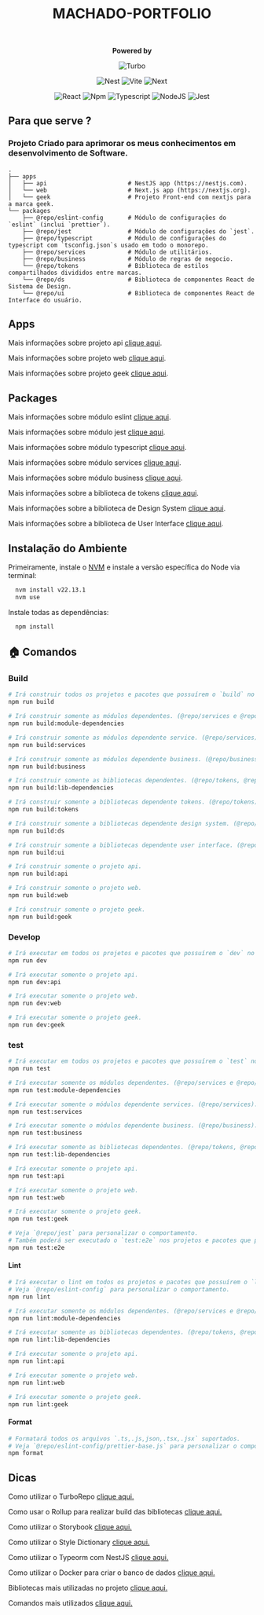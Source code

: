 <div style="text-align: center;">
    <h1>MACHADO-PORTFOLIO</h1>
    <br/>
<p>
    <strong>Powered by</strong>

![Turbo](https://img.shields.io/badge/Turborepo-orangered?style=for-the-badge&logo=turborepo&logoColor=white)

![Nest](https://img.shields.io/badge/-NestJs-ea2845?style=for-the-badge&logo=nestjs&logoColor=white)
![Vite](https://img.shields.io/badge/Vite-646CFF?style=for-the-badge&logo=turborepo&logoColor=white)
![Next](https://img.shields.io/badge/next.js-000000?style=for-the-badge&logo=nextdotjs&logoColor=white)

![React](https://shields.io/badge/react-black?logo=react&style=falt)
![Npm](https://shields.io/badge/npm-gray?logo=npm&style=falt)
![Typescript](https://img.shields.io/badge/typescript-%23323330.svg?style=falt&logo=typescript&logoColor=%233178C6)
![NodeJS](https://img.shields.io/badge/node.js-6DA55F?style=falt&logo=node.js&logoColor=white)
![Jest](https://img.shields.io/badge/jest-C53d15.svg?style=falt&logo=jest&logoColor=white)
</p>
</div>

## Para que serve ?
### Projeto Criado para aprimorar os meus conhecimentos em desenvolvimento de Software.
    .
    ├── apps
    │   ├── api                       # NestJS app (https://nestjs.com).
    │   └── web                       # Next.js app (https://nextjs.org).
    │   └── geek                      # Projeto Front-end com nextjs para a marca geek.
    └── packages
        ├── @repo/eslint-config       # Módulo de configurações do `eslint` (inclui `prettier`).
        ├── @repo/jest                # Módulo de configurações do `jest`.
        ├── @repo/typescript          # Módulo de configurações do typescript com `tsconfig.json`s usado em todo o monorepo.
        ├── @repo/services            # Módulo de utilitários.
        ├── @repo/business            # Módulo de regras de negocio.   
        └── @repo/tokens              # Biblioteca de estilos compartilhados divididos entre marcas.
        └── @repo/ds                  # Biblioteca de componentes React de Sistema de Design.
        └── @repo/ui                  # Biblioteca de componentes React de Interface do usuário.

## Apps
Mais informações sobre projeto api [clique aqui](./apps/api/README.md).

Mais informações sobre projeto web [clique aqui](./apps/web/README.md).

Mais informações sobre projeto geek [clique aqui](./apps/geek/README.md).

## Packages
Mais informações sobre módulo eslint [clique aqui](./packages/eslint-config/README.md).

Mais informações sobre módulo jest [clique aqui](./packages/jest/README.md).

Mais informações sobre módulo typescript [clique aqui](./packages/typescript/README.md).

Mais informações sobre módulo services [clique aqui](./packages/services/README.md).

Mais informações sobre módulo business [clique aqui](./packages/business/README.md).

Mais informações sobre a biblioteca de tokens [clique aqui](./packages/tokens/README.md).

Mais informações sobre a biblioteca de Design System [clique aqui](./packages/ds/README.md).

Mais informações sobre a biblioteca de User Interface [clique aqui](./packages/ui/README.md).

## Instalação do Ambiente
Primeiramente, instale o [NVM](https://github.com/nvm-sh/nvm) e instale a versão específica do Node via terminal:
```bash
  nvm install v22.13.1
  nvm use
```
Instale todas as dependências:
```bash
  npm install
```

## 🏠  Comandos
### Build

```bash
# Irá construir todos os projetos e pacotes que possuírem o `build` no script.
npm run build

# Irá construir somente as módulos dependentes. (@repo/services e @repo/business).
npm run build:module-dependencies

# Irá construir somente as módulos dependente service. (@repo/services).
npm run build:services

# Irá construir somente as módulos dependente business. (@repo/business).
npm run build:business

# Irá construir somente as bibliotecas dependentes. (@repo/tokens, @repo/ds e @repo/ui).
npm run build:lib-dependencies

# Irá construir somente a bibliotecas dependente tokens. (@repo/tokens).
npm run build:tokens

# Irá construir somente a bibliotecas dependente design system. (@repo/ds).
npm run build:ds

# Irá construir somente a bibliotecas dependente user interface. (@repo/ui).
npm run build:ui

# Irá construir somente o projeto api.
npm run build:api

# Irá construir somente o projeto web.
npm run build:web

# Irá construir somente o projeto geek.
npm run build:geek
```

### Develop

```bash
# Irá executar em todos os projetos e pacotes que possuírem o `dev` no script.
npm run dev

# Irá executar somente o projeto api.
npm run dev:api

# Irá executar somente o projeto web.
npm run dev:web

# Irá executar somente o projeto geek.
npm run dev:geek
```

### test

```bash
# Irá executar em todos os projetos e pacotes que possuírem o `test` no script.
npm run test

# Irá executar somente os módulos dependentes. (@repo/services e @repo/business).
npm run test:module-dependencies

# Irá executar somente o módulos dependente services. (@repo/services).
npm run test:services

# Irá executar somente o módulos dependente business. (@repo/business).
npm run test:business

# Irá executar somente as bibliotecas dependentes. (@repo/tokens, @repo/ds e @repo/ui).
npm run test:lib-dependencies

# Irá executar somente o projeto api.
npm run test:api

# Irá executar somente o projeto web.
npm run test:web

# Irá executar somente o projeto geek.
npm run test:geek

# Veja `@repo/jest` para personalizar o comportamento.
# Também poderá ser executado o `test:e2e` nos projetos e pacotes que possuírem.
npm run test:e2e
```

#### Lint

```bash
# Irá executar o lint em todos os projetos e pacotes que possuírem o `lint` no script.
# Veja `@repo/eslint-config` para personalizar o comportamento.
npm run lint

# Irá executar somente os módulos dependentes. (@repo/services e @repo/business).
npm run lint:module-dependencies

# Irá executar somente as bibliotecas dependentes. (@repo/tokens, @repo/ds e @repo/ui).
npm run lint:lib-dependencies

# Irá executar somente o projeto api.
npm run lint:api

# Irá executar somente o projeto web.
npm run lint:web

# Irá executar somente o projeto geek.
npm run lint:geek
```

#### Format

```bash
# Formatará todos os arquivos `.ts,.js,json,.tsx,.jsx` suportados.
# Veja `@repo/eslint-config/prettier-base.js` para personalizar o comportamento.
npm format
```

## Dicas
Como utilizar o TurboRepo [clique aqui.](HOW-TO-USE-TURBOREPO.md)

Como usar o Rollup para realizar build das bibliotecas [clique aqui.](HOW-TO-USE-ROLLUP-TO-BUILD-REACT-LIBRARY.md)

Como utilizar o Storybook [clique aqui.](HOW-TO-USE-STORYBOOK-WITH-REACT.md)

Como utilizar o Style Dictionary [clique aqui.](HOW-TO-USE-STYLE-DICTIONARY.md)

Como utilizar o Typeorm com NestJS [clique aqui.](HOW-TO-USE-TYPEORM-WITH-NEST.md)

Como utilizar o Docker para criar o banco de dados [clique aqui.](HOW-USING-DOCKER-WITH-THIS-PROJECT.md)

Bibliotecas mais utilizadas no projeto [clique aqui.](MOST-USED-LIBRARY.md)

Comandos mais utilizados [clique aqui.](MOST-USED-COMMAND-LIBRARY.md)
